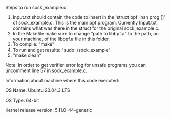 Steps to run sock_example.c:
1) Input.txt should contain the code to insert in the 'struct bpf_insn prog []' of sock_example.c. This is the main bpf program. Currently Input.txt contains what was there in the struct for the original sock_example.c.
2) In the Makefile make sure to change "path to libbpf.a" to the path, on your machine, of the libbpf.a file in this folder.
3) To compile: "make"
4) To run and get results: "sudo ./sock_example"
5) "make clean"

Note: In order to get verifier error log for unsafe programs you can uncomment line 57 in sock_example.c.

Information about machine where this code executed:

OS Name: Ubuntu 20.04.3 LTS

OS Type: 64-bit

Kernel release version: 5.11.0-44-generic
